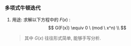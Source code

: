 ### 多项式牛顿迭代

1. 用途: 求解以下方程中的 $F(x)$ :
	$$
	G(F(x)) \equiv 0 \ (mod \ x^n) \\
	$$

	> 其中 $G(x)$ 往往形式简单, 能够手写分析.